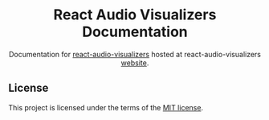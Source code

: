 <h1 align="center">React Audio Visualizers Documentation</h1>

<div align="center">

Documentation for [react-audio-visualizers](https://github.com/tiagomotasantos/react-audio-visualizers) hosted at react-audio-visualizers [website](https://docs-react-audio-visualizers.vercel.app/GettingStarted.html).

</div>

## License

This project is licensed under the terms of the [MIT license](/LICENSE.md).
